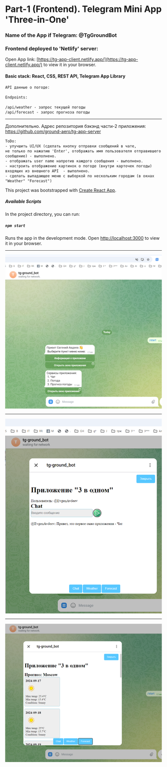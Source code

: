 
# Part-1 (Frontend). Telegram Mini App 'Three-in-One'

### Name of the App if Telegram: @TgGroundBot

### Frontend deployed to 'Netlify' server:
Open App link: [https://tg-app-client.netlify.app/](https://tg-app-client.netlify.app/) to view it in your browser.


#### Basic stack: React, CSS, REST API, Telegram App Library

 ```
API данные о погоде: 

 Endpoints:

 /api/weather - запрос текущей погоды  
 /api/forecast - запрос прогноза погоды
 
 ```


---
Дополнительно.
Адрес репозитория бэкэнд части-2 приложения: https://github.com/ground-aero/tg-app-server  



~~~
ToDo:
- улучшить UI/UX (сделать кнопку отправки сообщений в чате,  
не только по нажатию 'Enter', отображать имя пользователя отправившего сообщение) - выполнено.
- отображать user name напротив каждого сообщения - выполнено.
- настроить отображение картинок о погоде (внутри карточек погоды) входящих из внешнего API  - выполнено.
- сделать выпадающее меню с выборкой по нескольким городам (в окнах "Weather" "Forecast")

~~~



This project was bootstrapped with [Create React App](https://github.com/facebook/create-react-app).

##### Available Scripts

In the project directory, you can run:

##### `npm start`

Runs the app in the development mode. Open [http://localhost:3000](http://localhost:3000) to view it in your browser.


---

![img-1](/images/startMenu.png)  

---

![img-3](/images/chatWindow.png)

---

![img-2](/images/weatherWindow.png)





